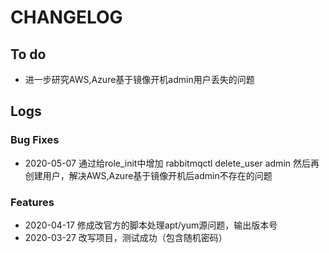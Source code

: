 # CHANGELOG

## To do

* 进一步研究AWS,Azure基于镜像开机admin用户丢失的问题

## Logs

### Bug Fixes

* 2020-05-07 通过给role_init中增加 rabbitmqctl delete_user admin 然后再创建用户，解决AWS,Azure基于镜像开机后admin不存在的问题

### Features

* 2020-04-17  修成改官方的脚本处理apt/yum源问题，输出版本号
* 2020-03-27  改写项目，测试成功（包含随机密码）

